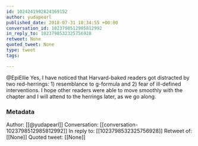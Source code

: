 ```yaml
---
id: 1024241992824369152
author: yudapearl
published_date: 2018-07-31 10:34:55 +00:00
conversation_id: 1023798512985812992
in_reply_to: 1023798532325756928
retweet: None
quoted_tweet: None
type: tweet
tags:

---
```


@EpiEllie Yes, I have noticed that Harvard-baked readers got distracted by two red-herrings: 1) resemblance to g-formula and 2) fear of ill-defined interventions. I hope other readers were able to move smoothly with the chapter and I will attend to the herrings later, as we go along.

### Metadata

Author: [[@yudapearl]]
Conversation: [[conversation-1023798512985812992]]
In reply to: [[1023798532325756928]]
Retweet of: [[None]]
Quoted tweet: [[None]]
